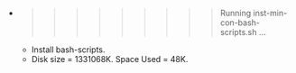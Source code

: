 * >>>>>>>>> Running inst-min-con-bash-scripts.sh ...
  * Install bash-scripts.
  * Disk size = 1331068K. Space Used = 48K.
